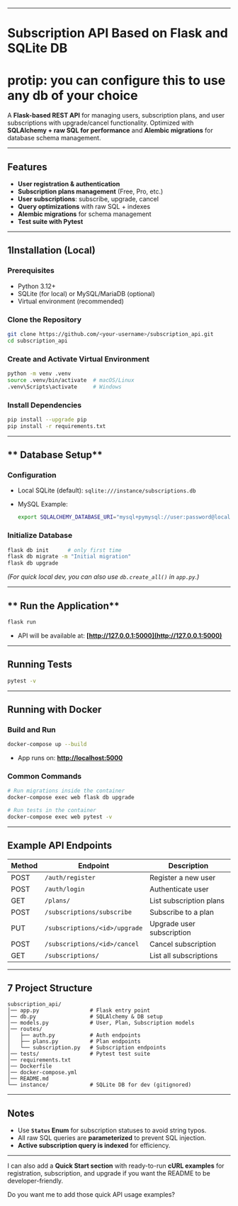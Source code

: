 

---

# **Subscription API Based on Flask and SQLite DB**

# **protip: you can configure this to use any db of your choice**

A **Flask-based REST API** for managing users, subscription plans, and user subscriptions with upgrade/cancel functionality.
Optimized with **SQLAlchemy + raw SQL for performance** and **Alembic migrations** for database schema management.

---

## **Features**

* **User registration & authentication**
* **Subscription plans management** (Free, Pro, etc.)
* **User subscriptions**: subscribe, upgrade, cancel
* **Query optimizations** with raw SQL + indexes
* **Alembic migrations** for schema management
* **Test suite with Pytest**

---

## **1Installation (Local)**

### **Prerequisites**

* Python 3.12+
* SQLite (for local) or MySQL/MariaDB (optional)
* Virtual environment (recommended)

### **Clone the Repository**

```bash
git clone https://github.com/<your-username>/subscription_api.git
cd subscription_api
```

### **Create and Activate Virtual Environment**

```bash
python -m venv .venv
source .venv/bin/activate  # macOS/Linux
.venv\Scripts\activate     # Windows
```

### **Install Dependencies**

```bash
pip install --upgrade pip
pip install -r requirements.txt
```

---

## ** Database Setup**

### **Configuration**

* Local SQLite (default): `sqlite:///instance/subscriptions.db`
* MySQL Example:

  ```bash
  export SQLALCHEMY_DATABASE_URI="mysql+pymysql://user:password@localhost:3306/subscription_db"
  ```

### **Initialize Database**

```bash
flask db init      # only first time
flask db migrate -m "Initial migration"
flask db upgrade
```

*(For quick local dev, you can also use `db.create_all()` in `app.py`.)*

---

## ** Run the Application**

```bash
flask run
```

* API will be available at: **[http://127.0.0.1:5000](http://127.0.0.1:5000)**

---

## **Running Tests**

```bash
pytest -v
```

---

## **Running with Docker**

### **Build and Run**

```bash
docker-compose up --build
```

* App runs on: **[http://localhost:5000](http://localhost:5000)**

### **Common Commands**

```bash
# Run migrations inside the container
docker-compose exec web flask db upgrade

# Run tests in the container
docker-compose exec web pytest -v
```

---

## **Example API Endpoints**

| Method | Endpoint                      | Description               |
| ------ | ----------------------------- | ------------------------- |
| POST   | `/auth/register`              | Register a new user       |
| POST   | `/auth/login`                 | Authenticate user         |
| GET    | `/plans/`                     | List subscription plans   |
| POST   | `/subscriptions/subscribe`    | Subscribe to a plan       |
| PUT    | `/subscriptions/<id>/upgrade` | Upgrade user subscription |
| POST   | `/subscriptions/<id>/cancel`  | Cancel subscription       |
| GET    | `/subscriptions/`             | List all subscriptions    |

---

## **7 Project Structure**

```
subscription_api/
│── app.py                # Flask entry point
│── db.py                 # SQLAlchemy & DB setup
│── models.py             # User, Plan, Subscription models
│── routes/
│   ├── auth.py           # Auth endpoints
│   ├── plans.py          # Plan endpoints
│   └── subscription.py   # Subscription endpoints
│── tests/                # Pytest test suite
│── requirements.txt
│── Dockerfile
│── docker-compose.yml
│── README.md
└── instance/             # SQLite DB for dev (gitignored)
```

---

## **Notes**

* Use **`Status` Enum** for subscription statuses to avoid string typos.
* All raw SQL queries are **parameterized** to prevent SQL injection.
* **Active subscription query is indexed** for efficiency.

---

I can also add a **Quick Start section** with ready-to-run **cURL examples** for registration, subscription, and upgrade if you want the README to be developer-friendly.

Do you want me to add those quick API usage examples?
